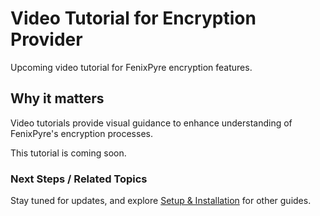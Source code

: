 # Video Tutorial for Encryption Provider

Upcoming video tutorial for FenixPyre encryption features.


## Why it matters
Video tutorials provide visual guidance to enhance understanding of FenixPyre's encryption processes.

This tutorial is coming soon.

### Next Steps / Related Topics
Stay tuned for updates, and explore [Setup & Installation](/03-setup-&-installation/index) for other guides.
